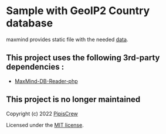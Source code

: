 # Sample with GeoIP2 Country database  

maxmind provides static file with the needed [data](https://www.maxmind.com/en/geoip2-country-database).  

##  This project uses the following 3rd-party dependencies :
* [MaxMind-DB-Reader-php](https://github.com/maxmind/MaxMind-DB-Reader-php/releases/tag/v1.11.0)  

## This project is no longer maintained  

Copyright (c) 2022 [PipisCrew](https://pipiscrew.com)

Licensed under the [MIT license](http://www.opensource.org/licenses/mit-license.php).
